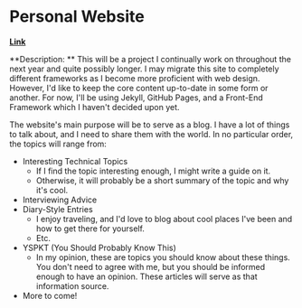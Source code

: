 # Personal Website

**[Link](https://kylerlittle.github.io)** 

**Description: **
This will be a project I continually work on throughout the next year and quite possibly longer. I may migrate this site to completely different frameworks as I become more proficient with web design. However, I'd like to keep the core content up-to-date in some form or another. For now, I'll be using Jekyll, GitHub Pages, and a Front-End Framework which I haven't decided upon yet.

The website's main purpose will be to serve as a blog. I have a lot of things to talk about, and I need to share them with the world. In no particular order, the topics will range from:
* Interesting Technical Topics
   * If I find the topic interesting enough, I might write a guide on it.
   * Otherwise, it will probably be a short summary of the topic and why it's cool.
* Interviewing Advice
* Diary-Style Entries
   * I enjoy traveling, and I'd love to blog about cool places I've been and how to get there for yourself.
   * Etc.
* YSPKT (You Should Probably Know This)
   * In my opinion, these are topics you should know about these things. You don't need to agree with me, but you should be informed enough to have an opinion. These articles will serve as that information source.
* More to come!